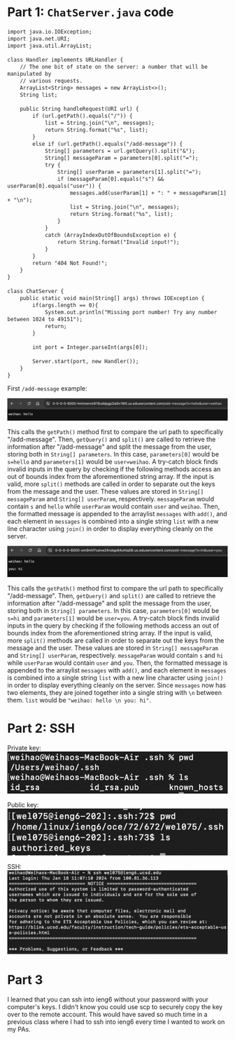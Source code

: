 # Part 1: `ChatServer.java` code

```
import java.io.IOException;
import java.net.URI;
import java.util.ArrayList;

class Handler implements URLHandler {
    // The one bit of state on the server: a number that will be manipulated by
    // various requests.
    ArrayList<String> messages = new ArrayList<>();
    String list;

    public String handleRequest(URI url) {
        if (url.getPath().equals("/")) {
            list = String.join("\n", messages);
            return String.format("%s", list);
        } 
        else if (url.getPath().equals("/add-message")) {
            String[] parameters = url.getQuery().split("&");
            String[] messageParam = parameters[0].split("=");
            try {
                String[] userParam = parameters[1].split("=");
                if (messageParam[0].equals("s") && userParam[0].equals("user")) {
                    messages.add(userParam[1] + ": " + messageParam[1] + "\n");
                    list = String.join("\n", messages);
                    return String.format("%s", list);
                } 
            }
            catch (ArrayIndexOutOfBoundsException e) {
                return String.format("Invalid input!");
            }
        }
        return "404 Not Found!";
    }
}

class ChatServer {
    public static void main(String[] args) throws IOException {
        if(args.length == 0){
            System.out.println("Missing port number! Try any number between 1024 to 49151");
            return;
        }

        int port = Integer.parseInt(args[0]);

        Server.start(port, new Handler());
    }
}
```
First `/add-message` example:

![First `/add-message` example](asset-987bd72fda0ce3eba3d5ade24e357067.png)

This calls the `getPath()` method first to compare the url path to specifically "/add-message".
Then, `getQuery()` and `split()` are called to retrieve the information after "/add-message" and split the message from the user, storing both in `String[] parameters`.
In this case, `parameters[0]` would be `s=hello` and `parameters[1]` would be `user=weihao`.
A try-catch block finds invalid inputs in the query by checking if the following methods access an out of bounds index from the aforementioned string array.
If the input is valid, more `split()` methods are called in order to separate out the keys from the message and the user. 
These values are stored in `String[] messageParam` and `String[] userParam`, respectively. 
`messageParam` would contain `s` and `hello` while `userParam` would contain `user` and `weihao`.
Then, the formatted message is appended to the arraylist `messages` with `add()`, and each element in `messages` is combined into a single string `list` with a new line character
using `join()` in order to display everything cleanly on the server.


![Second `/add-message` example](https://github.com/weihao-lin/cse15l-lab-reports/blob/main/asset-8b616ef595ac5cd1a1752dd3b163b93d.png)

This calls the `getPath()` method first to compare the url path to specifically "/add-message".
Then, `getQuery()` and `split()` are called to retrieve the information after "/add-message" and split the message from the user, storing both in `String[] parameters`.
In this case, `parameters[0]` would be `s=hi` and `parameters[1]` would be `user=you`.
A try-catch block finds invalid inputs in the query by checking if the following methods access an out of bounds index from the aforementioned string array.
If the input is valid, more `split()` methods are called in order to separate out the keys from the message and the user. 
These values are stored in `String[] messageParam` and `String[] userParam`, respectively.
`messageParam` would contain `s` and `hi` while `userParam` would contain `user` and `you`.
Then, the formatted message is appended to the arraylist `messages` with `add()`, and each element in `messages` is combined into a single string `list` with a new line character
using `join()` in order to display everything cleanly on the server. Since `messages` now has two elements, they are joined together into a single string with `\n` between them.
`list` would be `"weihao: hello \n you: hi"`.

# Part 2: SSH

Private key:
![image](https://github.com/weihao-lin/cse15l-lab-reports/blob/main/asset-4d66993eded5eb46137cd95e379cd0ff.png)

Public key:
![image](https://github.com/weihao-lin/cse15l-lab-reports/blob/main/asset-ce77628ef53c4229bf30c5fdd6b413e2.png)

SSH:
![image](https://github.com/weihao-lin/cse15l-lab-reports/blob/main/asset-0d18334f25a99189313504f2917d16fc.png)

# Part 3

I learned that you can ssh into ieng6 without your password with your computer's keys. I didn't know you could use scp to securely copy the key over to the remote account.
This would have saved so much time in a previous class where I had to ssh into ieng6 every time I wanted to work on my PAs.

